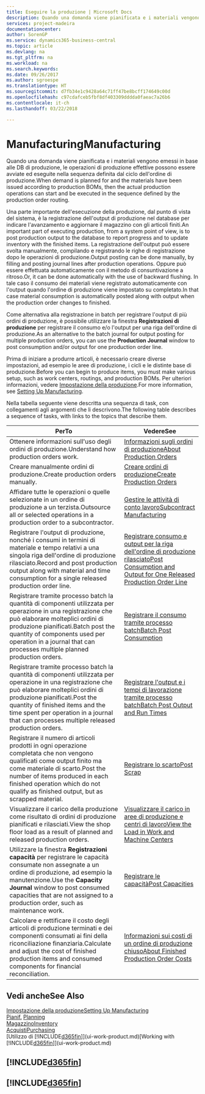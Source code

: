 ```yaml
---
title: Eseguire la produzione | Microsoft Docs
description: Quando una domanda viene pianificata e i materiali vengono emessi in base alle DB di produzione, le operazioni di produzione effettive possono essere avviate ed eseguite nella sequenza definita dal ciclo dell'ordine di produzione.
services: project-madeira
documentationcenter: 
author: SorenGP
ms.service: dynamics365-business-central
ms.topic: article
ms.devlang: na
ms.tgt_pltfrm: na
ms.workload: na
ms.search.keywords: 
ms.date: 09/26/2017
ms.author: sgroespe
ms.translationtype: HT
ms.sourcegitcommit: d7fb34e1c9428a64c71ff47be8bcff174649c00d
ms.openlocfilehash: c97cdafceb5fbf8df403309dddda0faeac7a26b6
ms.contentlocale: it-ch
ms.lasthandoff: 03/22/2018

---
```

# <a name="manufacturing"></a><span data-ttu-id="b3b2f-103">Manufacturing</span><span class="sxs-lookup"><span data-stu-id="b3b2f-103">Manufacturing</span></span>
<span data-ttu-id="b3b2f-104">Quando una domanda viene pianificata e i materiali vengono emessi in base alle DB di produzione, le operazioni di produzione effettive possono essere avviate ed eseguite nella sequenza definita dal ciclo dell'ordine di produzione.</span><span class="sxs-lookup"><span data-stu-id="b3b2f-104">When demand is planned for and the materials have been issued according to production BOMs, then the actual production operations can start and be executed in the sequence defined by the production order routing.</span></span>  

<span data-ttu-id="b3b2f-105">Una parte importante dell'esecuzione della produzione, dal punto di vista del sistema, è la registrazione dell'output di produzione nel database per indicare l'avanzamento e aggiornare il magazzino con gli articoli finiti.</span><span class="sxs-lookup"><span data-stu-id="b3b2f-105">An important part of executing production, from a system point of view, is to post production output to the database to report progress and to update inventory with the finished items.</span></span> <span data-ttu-id="b3b2f-106">La registrazione dell'output può essere svolta manualmente, compilando e registrando le righe di registrazione dopo le operazioni di produzione.</span><span class="sxs-lookup"><span data-stu-id="b3b2f-106">Output posting can be done manually, by filling and posting journal lines after production operations.</span></span> <span data-ttu-id="b3b2f-107">Oppure può essere effettuata automaticamente con il metodo di consuntivazione a ritroso.</span><span class="sxs-lookup"><span data-stu-id="b3b2f-107">Or, it can be done automatically with the use of backward flushing.</span></span> <span data-ttu-id="b3b2f-108">In tale caso il consumo dei materiali viene registrato automaticamente con l'output quando l'ordine di produzione viene impostato su completato.</span><span class="sxs-lookup"><span data-stu-id="b3b2f-108">In that case material consumption is automatically posted along with output when the production order changes to finished.</span></span>  

<span data-ttu-id="b3b2f-109">Come alternativa alla registrazione in batch per registrare l'output di più ordini di produzione, è possibile utilizzare la finestra **Registrazioni di produzione** per registrare il consumo e/o l'output per una riga dell'ordine di produzione.</span><span class="sxs-lookup"><span data-stu-id="b3b2f-109">As an alternative to the batch journal for output posting for multiple production orders, you can use the **Production Journal** window to post consumption and/or output for one production order line.</span></span>

<span data-ttu-id="b3b2f-110">Prima di iniziare a produrre articoli, è necessario creare diverse impostazioni, ad esempio le aree di produzione, i cicli e le distinte base di produzione.</span><span class="sxs-lookup"><span data-stu-id="b3b2f-110">Before you can begin to produce items, you must make various setup, such as work centers, routings, and production BOMs.</span></span> <span data-ttu-id="b3b2f-111">Per ulteriori informazioni, vedere [Impostazione della produzione](production-configure-production-processes.md).</span><span class="sxs-lookup"><span data-stu-id="b3b2f-111">For more information, see [Setting Up Manufacturing](production-configure-production-processes.md).</span></span>

<span data-ttu-id="b3b2f-112">Nella tabella seguente viene descritta una sequenza di task, con collegamenti agli argomenti che li descrivono.</span><span class="sxs-lookup"><span data-stu-id="b3b2f-112">The following table describes a sequence of tasks, with links to the topics that describe them.</span></span>   

|<span data-ttu-id="b3b2f-113">**Per**</span><span class="sxs-lookup"><span data-stu-id="b3b2f-113">**To**</span></span>|<span data-ttu-id="b3b2f-114">**Vedere**</span><span class="sxs-lookup"><span data-stu-id="b3b2f-114">**See**</span></span>|  
|------------|-------------|  
|<span data-ttu-id="b3b2f-115">Ottenere informazioni sull'uso degli ordini di produzione.</span><span class="sxs-lookup"><span data-stu-id="b3b2f-115">Understand how production orders work.</span></span>|[<span data-ttu-id="b3b2f-116">Informazioni sugli ordini di produzione</span><span class="sxs-lookup"><span data-stu-id="b3b2f-116">About Production Orders</span></span>](production-about-production-orders.md)|
|<span data-ttu-id="b3b2f-117">Creare manualmente ordini di produzione.</span><span class="sxs-lookup"><span data-stu-id="b3b2f-117">Create production orders manually.</span></span>|[<span data-ttu-id="b3b2f-118">Creare ordini di produzione</span><span class="sxs-lookup"><span data-stu-id="b3b2f-118">Create Production Orders</span></span>](production-how-to-create-production-orders.md)|
|<span data-ttu-id="b3b2f-119">Affidare tutte le operazioni o quelle selezionate in un ordine di produzione a un terzista.</span><span class="sxs-lookup"><span data-stu-id="b3b2f-119">Outsource all or selected operations in a production order to a subcontractor.</span></span>|[<span data-ttu-id="b3b2f-120">Gestire le attività di conto lavoro</span><span class="sxs-lookup"><span data-stu-id="b3b2f-120">Subcontract Manufacturing</span></span>](production-how-to-subcontract-manufacturing.md)|
|<span data-ttu-id="b3b2f-121">Registrare l'output di produzione, nonché i consumi in termini di materiale e tempo relativi a una singola riga dell'ordine di produzione rilasciato.</span><span class="sxs-lookup"><span data-stu-id="b3b2f-121">Record and post production output along with material and time consumption for a single released production order line.</span></span>|[<span data-ttu-id="b3b2f-122">Registrare consumo e output per la riga dell'ordine di produzione rilasciato</span><span class="sxs-lookup"><span data-stu-id="b3b2f-122">Post Consumption and Output for One Released Production Order Line</span></span>](production-how-to-register-consumption-and-output.md)|  
|<span data-ttu-id="b3b2f-123">Registrare tramite processo batch la quantità di componenti utilizzata per operazione in una registrazione che può elaborare molteplici ordini di produzione pianificati.</span><span class="sxs-lookup"><span data-stu-id="b3b2f-123">Batch post the quantity of components used per operation in a journal that can processes multiple planned production orders.</span></span>|[<span data-ttu-id="b3b2f-124">Registrare il consumo tramite processo batch</span><span class="sxs-lookup"><span data-stu-id="b3b2f-124">Batch Post Consumption</span></span>](production-how-to-post-consumption.md)|
|<span data-ttu-id="b3b2f-125">Registrare tramite processo batch la quantità di componenti utilizzata per operazione in una registrazione che può elaborare molteplici ordini di produzione pianificati.</span><span class="sxs-lookup"><span data-stu-id="b3b2f-125">Post the quantity of finished items and the time spent per operation in a journal that can processes multiple released production orders.</span></span>|[<span data-ttu-id="b3b2f-126">Registrare l'output e i tempi di lavorazione tramite processo batch</span><span class="sxs-lookup"><span data-stu-id="b3b2f-126">Batch Post Output and Run Times</span></span>](production-how-to-post-output-quantity.md)|  
|<span data-ttu-id="b3b2f-127">Registrare il numero di articoli prodotti in ogni operazione completata che non vengono qualificati come output finito ma come materiale di scarto.</span><span class="sxs-lookup"><span data-stu-id="b3b2f-127">Post the number of items produced in each finished operation which do not qualify as finished output, but as scrapped material.</span></span>|[<span data-ttu-id="b3b2f-128">Registrare lo scarto</span><span class="sxs-lookup"><span data-stu-id="b3b2f-128">Post Scrap</span></span>](production-how-to-post-scrap.md)|
|<span data-ttu-id="b3b2f-129">Visualizzare il carico della produzione come risultato di ordini di produzione pianificati e rilasciati.</span><span class="sxs-lookup"><span data-stu-id="b3b2f-129">View the shop floor load as a result of planned and released production orders.</span></span>|[<span data-ttu-id="b3b2f-130">Visualizzare il carico in aree di produzione e centri di lavoro</span><span class="sxs-lookup"><span data-stu-id="b3b2f-130">View the Load in Work and Machine Centers</span></span>](production-how-to-view-the-load-on-work-centers.md)|      
|<span data-ttu-id="b3b2f-131">Utilizzare la finestra **Registrazioni capacità** per registrare le capacità consumate non assegnate a un ordine di produzione, ad esempio la manutenzione.</span><span class="sxs-lookup"><span data-stu-id="b3b2f-131">Use the **Capacity Journal** window to post consumed capacities that are not assigned to a production order, such as maintenance work.</span></span>|[<span data-ttu-id="b3b2f-132">Registrare le capacità</span><span class="sxs-lookup"><span data-stu-id="b3b2f-132">Post Capacities</span></span>](production-how-to-post-capacities.md)|  
|<span data-ttu-id="b3b2f-133">Calcolare e rettificare il costo degli articoli di produzione terminati e dei componenti consumati ai fini della riconciliazione finanziaria.</span><span class="sxs-lookup"><span data-stu-id="b3b2f-133">Calculate and adjust the cost of finished production items and consumed components for financial reconciliation.</span></span>|[<span data-ttu-id="b3b2f-134">Informazioni sui costi di un ordine di produzione chiuso</span><span class="sxs-lookup"><span data-stu-id="b3b2f-134">About Finished Production Order Costs</span></span>](finance-about-finished-production-order-costs.md)|  

## <a name="see-also"></a><span data-ttu-id="b3b2f-135">Vedi anche</span><span class="sxs-lookup"><span data-stu-id="b3b2f-135">See Also</span></span>  
[<span data-ttu-id="b3b2f-136">Impostazione della produzione</span><span class="sxs-lookup"><span data-stu-id="b3b2f-136">Setting Up Manufacturing</span></span>](production-configure-production-processes.md)  
<span data-ttu-id="b3b2f-137">[Pianif.](production-planning.md)    </span><span class="sxs-lookup"><span data-stu-id="b3b2f-137">[Planning](production-planning.md)    </span></span>  
[<span data-ttu-id="b3b2f-138">Magazzino</span><span class="sxs-lookup"><span data-stu-id="b3b2f-138">Inventory</span></span>](inventory-manage-inventory.md)  
[<span data-ttu-id="b3b2f-139">Acquisti</span><span class="sxs-lookup"><span data-stu-id="b3b2f-139">Purchasing</span></span>](purchasing-manage-purchasing.md)  
<span data-ttu-id="b3b2f-140">[Utilizzo di [!INCLUDE[d365fin](includes/d365fin_md.md)]](ui-work-product.md)</span><span class="sxs-lookup"><span data-stu-id="b3b2f-140">[Working with [!INCLUDE[d365fin](includes/d365fin_md.md)]](ui-work-product.md)</span></span>

## [!INCLUDE[d365fin](includes/free_trial_md.md)]  
## [!INCLUDE[d365fin](includes/training_link_md.md)]

